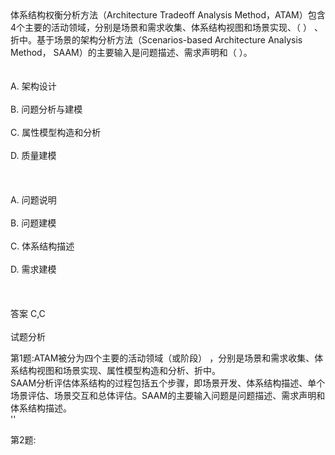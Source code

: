 <div class="detail lh2"><div>
体系结构权衡分析方法（Architecture Tradeoff Analysis Method，ATAM）包含4个主要的活动领域，分别是场景和需求收集、体系结构视图和场景实现、（  ） 、折中。基于场景的架构分析方法（Scenarios-based Architecture Analysis Method， SAAM）的主要输入是问题描述、需求声明和（  ）。</div><br/><br/>A. 架构设计<br/><br/>B. 问题分析与建模<br/><br/>C. 属性模型构造和分析<br/><br/>D. 质量建模<br/><br/><br/><br/>A. 问题说明<br/><br/>B. 问题建模<br/><br/>C. 体系结构描述<br/><br/>D. 需求建模<br/><br/><br/><br/>答案 C,C<br/><br/>试题分析<br/><p>第1题:ATAM被分为四个主要的活动领域（或阶段） ，分别是场景和需求收集、体系结构视图和场景实现、属性模型构造和分析、折中。<br/>
SAAM分析评估体系结构的过程包括五个步骤，即场景开发、体系结构描述、单个场景评估、场景交互和总体评估。SAAM的主要输入问题是问题描述、需求声明和体系结构描述。<br/>''</p><p>第2题:</p><p><br/></p></div>